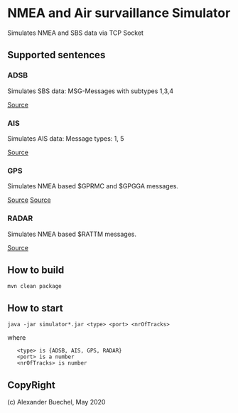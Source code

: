 # NMEA and Air survaillance Simulator

Simulates NMEA and SBS data via TCP Socket

## Supported sentences

### ADSB

Simulates SBS data: MSG-Messages with subtypes 1,3,4

[Source](http://woodair.net/sbs/Article/Barebones42_Socket_Data.htm)

### AIS

Simulates AIS data: Message types: 1, 5

[Source](https://www.navcen.uscg.gov/?pageName=AISMessages)

### GPS

Simulates NMEA based $GPRMC and $GPGGA messages.

[Source](http://aprs.gids.nl/nmea/#rmc)
[Source](http://aprs.gids.nl/nmea/#gga)

### RADAR

Simulates NMEA based $RATTM messages.

[Source](http://www.nmea.de/nmea0183datensaetze.html#ttm)

## How to build

```shell
mvn clean package
```

## How to start

```shell
java -jar simulator*.jar <type> <port> <nrOfTracks>
```

where 

```shell
   <type> is {ADSB, AIS, GPS, RADAR}
   <port> is a number
   <nrOfTracks> is number
```
  

## CopyRight

(c) Alexander Buechel, May 2020